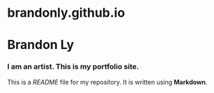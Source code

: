 # brandonly.github.io

# Brandon Ly

### I am an artist. This is my portfolio site.

This is a *README* file for my repository. It is written using **Markdown**.
